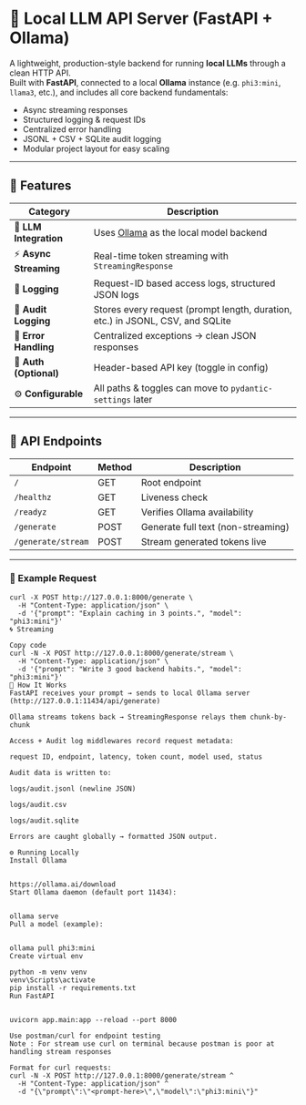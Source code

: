 # 🧩 Local LLM API Server (FastAPI + Ollama)

A lightweight, production-style backend for running **local LLMs** through a clean HTTP API.  
Built with **FastAPI**, connected to a local **Ollama** instance (e.g. `phi3:mini`, `llama3`, etc.), and includes all core backend fundamentals:
- Async streaming responses
- Structured logging & request IDs
- Centralized error handling
- JSONL + CSV + SQLite audit logging
- Modular project layout for easy scaling

---

## 🚀 Features

| Category | Description |
|-----------|-------------|
| 🧠 **LLM Integration** | Uses [Ollama](https://ollama.ai) as the local model backend |
| ⚡ **Async Streaming** | Real-time token streaming with `StreamingResponse` |
| 📜 **Logging** | Request-ID based access logs, structured JSON logs |
| 💾 **Audit Logging** | Stores every request (prompt length, duration, etc.) in JSONL, CSV, and SQLite |
| 🧩 **Error Handling** | Centralized exceptions → clean JSON responses |
| 🔐 **Auth (Optional)** | Header-based API key (toggle in config) |
| ⚙️ **Configurable** | All paths & toggles can move to `pydantic-settings` later |

---
## 🧩 API Endpoints

| Endpoint | Method | Description |
|-----------|---------|-------------|
| `/` | GET | Root endpoint |
| `/healthz` | GET | Liveness check |
| `/readyz` | GET | Verifies Ollama availability |
| `/generate` | POST | Generate full text (non-streaming) |
| `/generate/stream` | POST | Stream generated tokens live |

---

### 🔧 Example Request

```
curl -X POST http://127.0.0.1:8000/generate \
  -H "Content-Type: application/json" \
  -d '{"prompt": "Explain caching in 3 points.", "model": "phi3:mini"}'
🌀 Streaming

Copy code
curl -N -X POST http://127.0.0.1:8000/generate/stream \
  -H "Content-Type: application/json" \
  -d '{"prompt": "Write 3 good backend habits.", "model": "phi3:mini"}'
🧠 How It Works
FastAPI receives your prompt → sends to local Ollama server (http://127.0.0.1:11434/api/generate)

Ollama streams tokens back → StreamingResponse relays them chunk-by-chunk

Access + Audit log middlewares record request metadata:

request ID, endpoint, latency, token count, model used, status

Audit data is written to:

logs/audit.jsonl (newline JSON)

logs/audit.csv

logs/audit.sqlite

Errors are caught globally → formatted JSON output.

⚙️ Running Locally
Install Ollama


https://ollama.ai/download
Start Ollama daemon (default port 11434):


ollama serve
Pull a model (example):


ollama pull phi3:mini
Create virtual env

python -m venv venv
venv\Scripts\activate
pip install -r requirements.txt
Run FastAPI


uvicorn app.main:app --reload --port 8000

Use postman/curl for endpoint testing
Note : For stream use curl on terminal because postman is poor at handling stream responses

Format for curl requests:
curl -N -X POST http://127.0.0.1:8000/generate/stream ^
  -H "Content-Type: application/json" ^
  -d "{\"prompt\":\"<prompt-here>\",\"model\":\"phi3:mini\"}"
